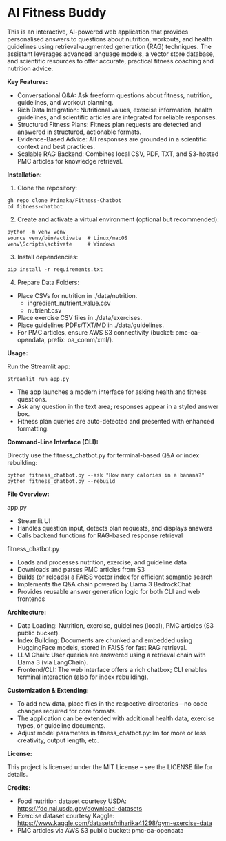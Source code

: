 # AI Fitness Buddy

This is an interactive, AI-powered web application that provides personalised answers to questions about nutrition, workouts, and health guidelines using retrieval-augmented generation (RAG) techniques. The assistant leverages advanced language models, a vector store database, and scientific resources to offer accurate, practical fitness coaching and nutrition advice.

**Key Features:**
* Conversational Q&A: Ask freeform questions about fitness, nutrition, guidelines, and workout planning.
* Rich Data Integration: Nutritional values, exercise information, health guidelines, and scientific articles are integrated for reliable responses.
* Structured Fitness Plans: Fitness plan requests are detected and answered in structured, actionable formats.
* Evidence-Based Advice: All responses are grounded in a scientific context and best practices.
* Scalable RAG Backend: Combines local CSV, PDF, TXT, and S3-hosted PMC articles for knowledge retrieval.

**Installation:**

1. Clone the repository:
```
gh repo clone Prinaka/Fitness-Chatbot
cd fitness-chatbot
```

2. Create and activate a virtual environment (optional but recommended):
```
python -m venv venv
source venv/bin/activate  # Linux/macOS
venv\Scripts\activate     # Windows
```
3. Install dependencies:
```
pip install -r requirements.txt
```
4. Prepare Data Folders:
* Place CSVs for nutrition in ./data/nutrition.
  - ingredient_nutrient_value.csv
  - nutrient.csv
* Place exercise CSV files in ./data/exercises.
* Place guidelines PDFs/TXT/MD in ./data/guidelines.
* For PMC articles, ensure AWS S3 connectivity (bucket: pmc-oa-opendata, prefix: oa_comm/xml/).

**Usage:**

Run the Streamlit app:
```
streamlit run app.py
```
* The app launches a modern interface for asking health and fitness questions.
* Ask any question in the text area; responses appear in a styled answer box.
* Fitness plan queries are auto-detected and presented with enhanced formatting.

**Command-Line Interface (CLI):**

Directly use the fitness_chatbot.py for terminal-based Q&A or index rebuilding:
```
python fitness_chatbot.py --ask "How many calories in a banana?"
python fitness_chatbot.py --rebuild
```

**File Overview:**

app.py

* Streamlit UI
* Handles question input, detects plan requests, and displays answers
* Calls backend functions for RAG-based response retrieval

fitness_chatbot.py
* Loads and processes nutrition, exercise, and guideline data
* Downloads and parses PMC articles from S3
* Builds (or reloads) a FAISS vector index for efficient semantic search
* Implements the Q&A chain powered by Llama 3 BedrockChat
* Provides reusable answer generation logic for both CLI and web frontends

**Architecture:**

* Data Loading: Nutrition, exercise, guidelines (local), PMC articles (S3 public bucket).
* Index Building: Documents are chunked and embedded using HuggingFace models, stored in FAISS for fast RAG retrieval.
* LLM Chain: User queries are answered using a retrieval chain with Llama 3 (via LangChain).
* Frontend/CLI: The web interface offers a rich chatbox; CLI enables terminal interaction (also for index rebuilding).

**Customization & Extending:**

* To add new data, place files in the respective directories—no code changes required for core formats.
* The application can be extended with additional health data, exercise types, or guideline documents.
* Adjust model parameters in fitness_chatbot.py:llm for more or less creativity, output length, etc.

**License:**

This project is licensed under the MIT License – see the LICENSE file for details.

**Credits:**

* Food nutrition dataset courtesy USDA: https://fdc.nal.usda.gov/download-datasets
* Exercise dataset courtesy Kaggle: https://www.kaggle.com/datasets/niharika41298/gym-exercise-data
* PMC articles via AWS S3 public bucket: pmc-oa-opendata
